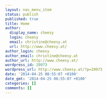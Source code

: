 ```yaml
---
layout: nav_menu_item
status: publish
published: true
title: Home
author:
  display_name: cheesy
  login: cheesy
  email: christine@cheesy.at
  url: http://www.cheesy.at/
author_login: cheesy
author_email: christine@cheesy.at
author_url: http://www.cheesy.at/
wordpress_id: 20973
wordpress_url: http://www.cheesy.at/?p=20973
date: '2014-04-25 08:55:07 +0100'
date_gmt: '2014-04-25 06:55:07 +0100'
categories: []
comments: []
---
```

